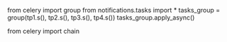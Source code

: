 from celery import group
from notifications.tasks import *
tasks_group = group(tp1.s(), tp2.s(), tp3.s(), tp4.s())
tasks_group.apply_async()

from celery import chain
